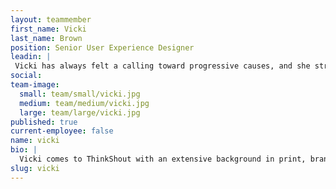 ```yaml
---
layout: teammember
first_name: Vicki
last_name: Brown
position: Senior User Experience Designer
leadin: |
 Vicki has always felt a calling toward progressive causes, and she strives to use her skills to help people and organizations that work to better the world. She believes that having a strong visual presence is one of the best ways to reach your audience these days, and we couldn’t agree more.
social:
team-image:
  small: team/small/vicki.jpg
  medium: team/medium/vicki.jpg
  large: team/large/vicki.jpg
published: true
current-employee: false
name: vicki
bio: |
  Vicki comes to ThinkShout with an extensive background in print, branding, and advertising for national organizations. She’s since changed gears to focus on nonprofit work - most recently, the International Association of Physicians in AIDS care and the Washington DC Department of Health. When she’s not busy designing websites, she’s out being a world traveler. With 21 countries under her belt, she’s making pretty good progress toward eventually conquering the globe. Vicki also enjoys ceramics, photography, and the company of her cats.
slug: vicki
---
```

